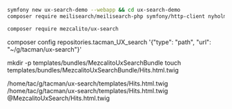 
```bash
symfony new ux-search-demo --webapp && cd ux-search-demo
composer require meilisearch/meilisearch-php symfony/http-client nyholm/psr7:^1.0

composer require mezcalito/ux-search
```

composer config repositories.tacman_UX_search '{"type": "path", "url": "~/g/tacman/ux-search"}'

mkdir -p templates/bundles/MezcalitoUxSearchBundle
touch templates/bundles/MezcalitoUxSearchBundle/Hits.html.twig



/home/tac/g/tacman/ux-search/templates/Hits.html.twig
/home/tac/g/tacman/ux-search/templates/Hits.html.twig
@MezcalitoUxSearch/Hits.html.twig
                                
